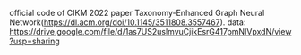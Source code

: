 official code of CIKM 2022 paper Taxonomy-Enhanced Graph Neural Network(https://dl.acm.org/doi/10.1145/3511808.3557467).
data: https://drive.google.com/file/d/1as7US2uslmvuCjikEsrG417pmNIVpxdN/view?usp=sharing
